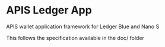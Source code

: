 # APIS Ledger App
APIS wallet application framework for Ledger Blue and Nano S

This follows the specification available in the doc/ folder